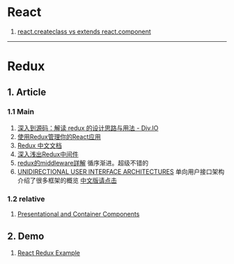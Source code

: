 # React
1. [react.createclass vs extends react.component](https://toddmotto.com/react-create-class-versus-component/)


----

# Redux

## 1. Article

### 1.1 Main
1. [深入到源码：解读 redux 的设计思路与用法 - Div.IO](http://div.io/topic/1309)
2. [使用Redux管理你的React应用](https://github.com/matthew-sun/blog/issues/18)
3. [Redux 中文文档](https://github.com/camsong/redux-in-chinese)
4. [深入浅出Redux中间件](http://blog.kazaff.me/2015/10/09/[%E8%AF%91]Redux%E4%B8%AD%E9%97%B4%E4%BB%B6%E6%B7%B1%E5%85%A5%E6%B5%85%E5%87%BA/) 
5. [redux的middleware詳解](http://huli.logdown.com/posts/294284-javascript-redux-middleware-details-tutorial)  循序渐进。超级不错的
6. [UNIDIRECTIONAL USER INTERFACE ARCHITECTURES](http://staltz.com/unidirectional-user-interface-architectures.html) 单向用户接口架构 介绍了很多框架的概览 [中文版请点击](http://adoyle.me/blog/unidirectional-user-interface-architectures.html)

### 1.2 relative
1. [Presentational and Container Components](https://medium.com/@dan_abramov/smart-and-dumb-components-7ca2f9a7c7d0#.xukl7mfhg)


## 2. Demo
1. [React Redux Example](http://react-redux.herokuapp.com/)

